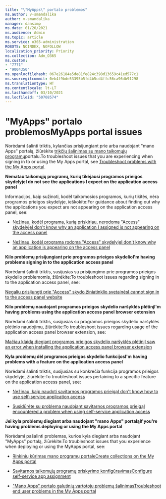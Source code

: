 ```yaml
---
title: "\"MyApps\" portalo problemos"
ms.author: v-smandalika
author: v-smandalika
manager: dansimp
ms.date: 01/20/2021
ms.audience: Admin
ms.topic: article
ms.service: o365-administration
ROBOTS: NOINDEX, NOFOLLOW
localization_priority: Priority
ms.collection: Adm_O365
ms.custom:
- "7771"
- "9004350"
ms.openlocfilehash: 067e26184a5de81fe824c398d13659c41ed577c1
ms.sourcegitcommit: 0eb4f9bde53395b5fd4b5cd4ffc56ca96db91298
ms.translationtype: HT
ms.contentlocale: lt-LT
ms.lasthandoff: 03/10/2021
ms.locfileid: "50708574"
---
```

# <a name="myapps-portal-issues"></a><span data-ttu-id="0ec33-102">"MyApps" portalo problemos</span><span class="sxs-lookup"><span data-stu-id="0ec33-102">MyApps portal issues</span></span>

<span data-ttu-id="0ec33-103">Norėdami šalinti triktis, kylančias prisijungiant prie arba naudojant "mano Apps" portalą, žiūrėkite [trikčių šalinimas su mano taikomųjų programų](https://docs.microsoft.com/azure/active-directory/user-help/my-apps-portal-end-user-troubleshoot)portalu.</span><span class="sxs-lookup"><span data-stu-id="0ec33-103">To troubleshoot issues that you are experiencing when signing in to or using the My Apps portal, see [Troubleshoot problems with the My Apps portal](https://docs.microsoft.com/azure/active-directory/user-help/my-apps-portal-end-user-troubleshoot).</span></span>

<span data-ttu-id="0ec33-104">**Nematau taikomųjų programų, kurių tikėjausi programos prieigos skydelyje**</span><span class="sxs-lookup"><span data-stu-id="0ec33-104">**I do not see the applications I expect on the application access panel**</span></span>

<span data-ttu-id="0ec33-105">Informacijos, kaip sužinoti, kodėl taikomosios programos, kurių tikitės, nėra programos prieigos skydelyje, ieškokite:</span><span class="sxs-lookup"><span data-stu-id="0ec33-105">For guidance about finding out why the applications you expect are not appearing on the application access panel, see:</span></span>

- [<span data-ttu-id="0ec33-106">Nežinau, kodėl programa, kurią priskiriau, nerodoma "Access" skydelyje</span><span class="sxs-lookup"><span data-stu-id="0ec33-106">I don't know why an application I assigned is not appearing on the access panel</span></span>](https://docs.microsoft.com/azure/active-directory/manage-apps/application-sign-in-other-problem-access-panel)
     
- [<span data-ttu-id="0ec33-107">Nežinau, kodėl programa rodoma "Access" skydelyje</span><span class="sxs-lookup"><span data-stu-id="0ec33-107">I don't know why an application is appearing on the access panel</span></span>](https://docs.microsoft.com/azure/active-directory/manage-apps/application-sign-in-other-problem-access-panel)

<span data-ttu-id="0ec33-108">**Kilo problemų prisijungiant prie programos prieigos skydelio**</span><span class="sxs-lookup"><span data-stu-id="0ec33-108">**I'm having problems signing in to the application access panel**</span></span>

<span data-ttu-id="0ec33-109">Norėdami šalinti triktis, susijusias su prisijungimo prie programos prieigos skydelio problemomis, žiūrėkite:</span><span class="sxs-lookup"><span data-stu-id="0ec33-109">To troubleshoot issues regarding signing in to the application access panel, see:</span></span>

[<span data-ttu-id="0ec33-110">Negaliu prisijungti prie "Access" skydo žiniatinklio svetainės</span><span class="sxs-lookup"><span data-stu-id="0ec33-110">I cannot sign in to the access panel website</span></span>](https://docs.microsoft.com/azure/active-directory/manage-apps/application-sign-in-other-problem-access-panel)

<span data-ttu-id="0ec33-111">**Kilo problemų naudojant programos prieigos skydelio naršyklės plėtinį**</span><span class="sxs-lookup"><span data-stu-id="0ec33-111">**I'm having problems using the application access panel browser extension**</span></span>

<span data-ttu-id="0ec33-112">Norėdami šalinti triktis, susijusias su programos prieigos skydelio naršyklės plėtinio naudojimu, žiūrėkite:</span><span class="sxs-lookup"><span data-stu-id="0ec33-112">To troubleshoot issues regarding usage of the application access panel browser extension, see:</span></span>

[<span data-ttu-id="0ec33-113">Mačiau klaidą diegiant programos prieigos skydelio naršyklės plėtinį</span><span class="sxs-lookup"><span data-stu-id="0ec33-113">I saw an error when installing the application access panel browser extension</span></span>](https://docs.microsoft.com/azure/active-directory/application-access-panel-extension-problem-installing/)

<span data-ttu-id="0ec33-114">**Kyla problemų dėl programos prieigos skydelio funkcijos**</span><span class="sxs-lookup"><span data-stu-id="0ec33-114">**I'm having problems with a feature on the application access panel**</span></span>

<span data-ttu-id="0ec33-115">Norėdami šalinti triktis, susijusias su konkrečia funkcija programos prieigos skydelyje, žiūrėkite:</span><span class="sxs-lookup"><span data-stu-id="0ec33-115">To troubleshoot issues pertaining to a specific feature on the application access panel, see:</span></span>

- [<span data-ttu-id="0ec33-116">Nežinau, kaip naudoti savitarnos programos prieigą</span><span class="sxs-lookup"><span data-stu-id="0ec33-116">I don't know how to use self-service application access</span></span>](https://docs.microsoft.com/azure/active-directory/manage-apps/access-panel-manage-self-service-access) 

- [<span data-ttu-id="0ec33-117">Susidūrėte su problema naudojant savitarnos programos prieigą</span><span class="sxs-lookup"><span data-stu-id="0ec33-117">I encountered a problem when using self-service application access</span></span>](https://docs.microsoft.com/azure/active-directory/manage-apps/access-panel-manage-self-service-access)
    
<span data-ttu-id="0ec33-118">**Jei kyla problemų diegiant arba naudojant "mano Apps" portalą**</span><span class="sxs-lookup"><span data-stu-id="0ec33-118">**If you're having problems deploying or using the My Apps portal**</span></span>

<span data-ttu-id="0ec33-119">Norėdami pašalinti problemas, kurios kyla diegiant arba naudojant "MyApps" portalą, žiūrėkite:</span><span class="sxs-lookup"><span data-stu-id="0ec33-119">To troubleshoot issues that you experience when deploying or using the MyApps portal, see:</span></span>

- [<span data-ttu-id="0ec33-120">Rinkinių kūrimas mano programų portale</span><span class="sxs-lookup"><span data-stu-id="0ec33-120">Create collections on the My Apps portal</span></span>](https://docs.microsoft.com/azure/active-directory/manage-apps/access-panel-collections) 
    
- [<span data-ttu-id="0ec33-121">Savitarnos taikomųjų programų priskyrimo konfigūravimas</span><span class="sxs-lookup"><span data-stu-id="0ec33-121">Configure self-service app assignment</span></span>](https://docs.microsoft.com/azure/active-directory/manage-apps/manage-self-service-access)
     
- [<span data-ttu-id="0ec33-122">"Mano Apps" portalo galutinių vartotojų problemų šalinimas</span><span class="sxs-lookup"><span data-stu-id="0ec33-122">Troubleshoot end user problems in the My Apps portal</span></span>](https://docs.microsoft.com/azure/active-directory/user-help/my-apps-portal-end-user-troubleshoot)



